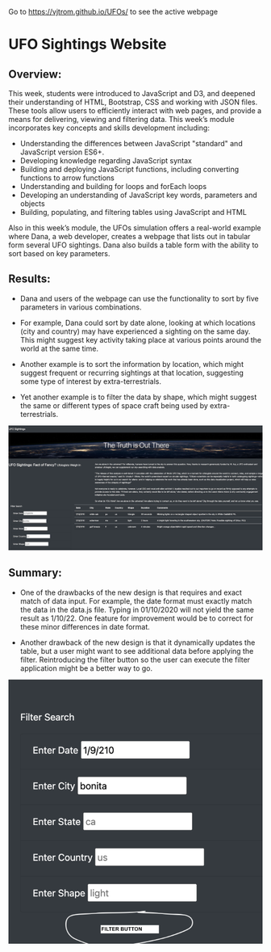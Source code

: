 Go to https://vjtrom.github.io/UFOs/ to see the active webpage

# UFO Sightings Website

## Overview:

This week, students were introduced to JavaScript and D3, and deepened their understanding of HTML, Bootstrap, CSS and working with JSON files. These tools allow users to efficiently interact with web pages, and provide a means for delivering, viewing and filtering data. This week’s module incorporates key concepts and skills development including:
- Understanding the differences between JavaScript "standard" and JavaScript version ES6+.
- Developing knowledge regarding JavaScript syntax
- Building and deploying JavaScript functions, including converting functions to arrow functions
- Understanding and building for loops and forEach loops
- Developing an understanding of JavaScript key words, parameters and objects
- Building, populating, and filtering tables using JavaScript and HTML

Also in this week’s module, the UFOs simulation offers a real-world example where Dana, a web developer, creates a webpage that lists out in tabular form several UFO sightings. Dana also builds a table form with the ability to sort based on key parameters.


## Results: 

- Dana and users of the webpage can use the functionality to sort by five parameters in various combinations.

- For example, Dana could sort by date alone, looking at which locations (city and country) may have experienced a sighting on the same day. This might suggest key activity taking place at various points around the world at the same time.

- Another example is to sort the information by location, which might suggest frequent or recurring sightings at that location, suggesting some type of interest by extra-terrestrials.

- Yet another example is to filter the data by shape, which might suggest the same or different types of space craft being used by extra-terrestrials.  

![](https://github.com/vjtrom/UFOs/blob/main/images/image%201_a.png)

## Summary:  

- One of the drawbacks of the new design is that requires and exact match of data input. For example, the date format must exactly match the data in the data.js file. Typing in  01/10/2020 will not yield the same result as 1/10/22. One feature for improvement would be to correct for these minor differences in date format. 

- Another drawback of the new design is that it dynamically updates the table, but a user might want to see additional data before applying the filter. Reintroducing the filter button so the user can execute the filter application might be a better way to go. 

![](https://github.com/vjtrom/UFOs/blob/main/images/image%201_b.png)
